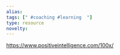 ```yaml
---
alias: 
tags: [" #coaching #learning  "]
type: resource
novelty: 
---
```


https://www.positiveintelligence.com/100x/